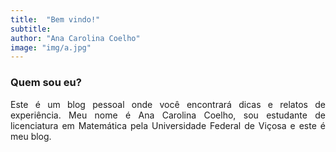 ```yaml
---
title:  "Bem vindo!"
subtitle: 
author: "Ana Carolina Coelho"
image: "img/a.jpg"
---
```


### Quem sou eu?
<div style = "text-align: justify;">
Este é um blog pessoal onde você encontrará dicas e relatos de experiência. Meu nome é Ana Carolina Coelho, sou estudante de licenciatura em Matemática pela Universidade Federal de Viçosa e este é meu blog.
<div>